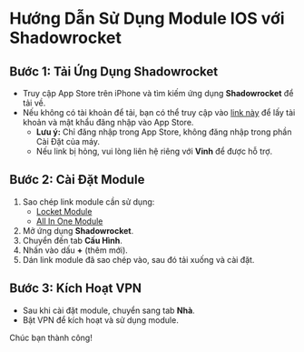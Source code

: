 # Hướng Dẫn Sử Dụng Module IOS với Shadowrocket

## Bước 1: Tải Ứng Dụng Shadowrocket
- Truy cập App Store trên iPhone và tìm kiếm ứng dụng **Shadowrocket** để tải về.
- Nếu không có tài khoản để tải, bạn có thể truy cập vào [link này](https://github.com/kingfisher172/Module_IOS/releases) để lấy tài khoản và mật khẩu đăng nhập vào App Store. 
    - **Lưu ý:** Chỉ đăng nhập trong App Store, không đăng nhập trong phần Cài Đặt của máy.
    - Nếu link bị hỏng, vui lòng liên hệ riêng với **Vinh** để được hỗ trợ.

## Bước 2: Cài Đặt Module
1. Sao chép link module cần sử dụng:
    - [Locket Module](https://raw.githubusercontent.com/duyvinh09/Module_IOS/refs/heads/main/modules/Locket_duyvinh09.sgmodule)
    - [All In One Module](https://raw.githubusercontent.com/duyvinh09/Module_IOS/refs/heads/main/All_In_One.sgmodule)
2. Mở ứng dụng **Shadowrocket**.
3. Chuyển đến tab **Cấu Hình**.
4. Nhấn vào dấu **+** (thêm mới).
5. Dán link module đã sao chép vào, sau đó tải xuống và cài đặt.

## Bước 3: Kích Hoạt VPN
- Sau khi cài đặt module, chuyển sang tab **Nhà**.
- Bật VPN để kích hoạt và sử dụng module.

Chúc bạn thành công!
